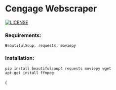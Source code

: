 # Cengage Webscraper 

[![LICENSE](https://img.shields.io/badge/license-MIT-lightgrey.svg)](https://raw.githubusercontent.com/dennisfarmer/cengage_webscraper/master/LICENSE)

### Requirements:
`BeautifulSoup, requests, moviepy`

### Installation:
```zsh
pip install beautifulsoup4 requests moviepy wget
apt-get install ffmpeg
```
(
